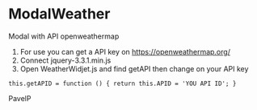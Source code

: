 # ModalWeather
Modal with API openweathermap


1) For use you can get a API key on https://openweathermap.org/
3) Connect jquery-3.3.1.min.js
2) Open WeatherWidjet.js and find getAPI then change on your API key 



``
            this.getAPID = function () {
            return this.APID = 'YOU API ID';
            }
``


PavelP
